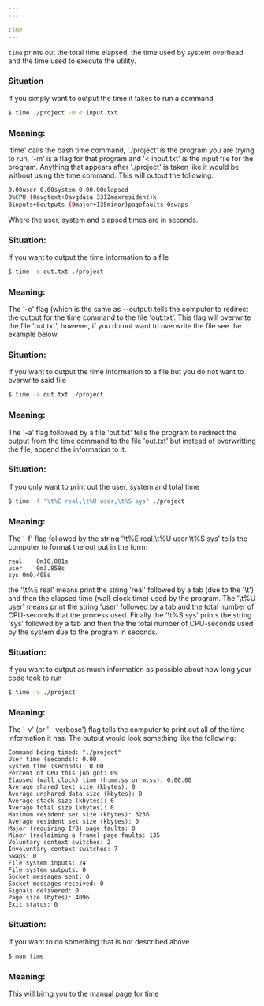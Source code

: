 ```yaml
---
---

time
---
```

`time` prints out the total time elapsed, the time used by system overhead and the time used to execute the utility.
	
<!--more-->

### Situation

If you simply want to output the time it takes to run a command
	
~~~ bash
$ time ./project -m < input.txt
~~~

### Meaning:
'time' calls the bash time command, './project' is the program you are trying to run,
'-m' is a flag for that program and '< input.txt' is the input file for the program.
Anything that appears after './project' is taken like it would be without using the time command.
This will output the following:

~~~ bash
0.00user 0.00system 0:00.00elapsed 
0%CPU (0avgtext+0avgdata 3312maxresident)k
0inputs+0outputs (0major+135minor)pagefaults 0swaps
~~~

Where the user, system and elapsed times are in seconds.

### Situation:
	
If you want to output the time information to a file

~~~ bash
$ time -o out.txt ./project
~~~

### Meaning:
The '-o' flag (which is the same as --output) tells the computer to redirect the output for the
time command to the file 'out.txt'. This flag will overwrite the file 'out.txt', however, if you
do not want to overwrite the file see the example below.

### Situation:
If you want to output the time information to a file but you do not want to overwrite said file

~~~ bash
$ time -a out.txt ./project
~~~
	
### Meaning:
The '-a' flag followed by a file 'out.txt' tells the program to redirect the output from the time
command to the file 'out.txt' but instead of overwritting the file, append the information to it.

### Situation:
If you only want to print out the user, system and total time

~~~ bash
$ time -f "\t%E real,\t%U user,\t%S sys" ./project
~~~

### Meaning:
The '-f' flag followed by the string '\t%E real,\t%U user,\t%S sys' tells the computer to format
the out put in the form:
 
	real	0m10.081s
	user	0m3.858s
	sys	0m0.408s

the '\t%E real' means print the string 'real' followed by a tab (due to the '\t') and then the elapsed time (wall-clock time)
used by the program. The '\t%U user' means print the string 'user' followed by a tab and the total number of CPU-seconds that
the process used. Finally the '\t%S sys' prints the string 'sys' followed by a tab and then the the total number of CPU-seconds
used by the system due to the program in seconds.

### Situation:
If you want to output as much information as possible about how long your code took to run

~~~bash
$ time -v ./project
~~~
	
### Meaning:
The '-v' (or '--verbose') flag tells the computer to print out all of the time information it has. The output would look
something like the following:

	Command being timed: "./project"
	User time (seconds): 0.00
	System time (seconds): 0.00
	Percent of CPU this job got: 0%
	Elapsed (wall clock) time (h:mm:ss or m:ss): 0:00.00
	Average shared text size (kbytes): 0
	Average unshared data size (kbytes): 0
	Average stack size (kbytes): 0
	Average total size (kbytes): 0
	Maximum resident set size (kbytes): 3236
	Average resident set size (kbytes): 0
	Major (requiring I/O) page faults: 0
	Minor (reclaiming a frame) page faults: 135
	Voluntary context switches: 2
	Involuntary context switches: 7
	Swaps: 0
	File system inputs: 24
	File system outputs: 0
	Socket messages sent: 0
	Socket messages received: 0
	Signals delivered: 0
	Page size (bytes): 4096
	Exit status: 0
 		
### Situation:
If you want to do something that is not described above

~~~ bash
$ man time
~~~
	
### Meaning:
This will birng you to the manual page for time
